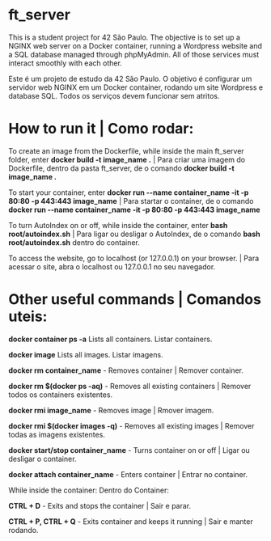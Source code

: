 # ft_server
This is a student project for 42 São Paulo. The objective is to set up a NGINX web server on a Docker container, running a Wordpress website and a SQL database managed through phpMyAdmin. All of those services must interact smoothly with each other.

Este é um projeto de estudo da 42 São Paulo. O objetivo é configurar um servidor web NGINX em um Docker container, rodando um site Wordpress e database SQL. Todos os serviços devem funcionar sem atritos.

# How to run it | Como rodar:

To create an image from the Dockerfile, while inside the main ft_server folder, enter **docker build -t image_name .** | Para criar uma imagem do Dockerfile, dentro da pasta ft_server, de o comando **docker build -t image_name .**


To start your container, enter **docker run --name container_name -it -p 80:80 -p 443:443 image_name** | Para startar o container, de o comando **docker run --name container_name -it -p 80:80 -p 443:443 image_name**


To turn AutoIndex on or off, while inside the container, enter **bash root/autoindex.sh** | Para ligar ou desligar o AutoIndex, de o comando **bash root/autoindex.sh** dentro do container.


To access the website, go to localhost (or 127.0.0.1) on your browser. | Para acessar o site, abra o localhost ou 127.0.0.1 no seu navegador.


# Other useful commands | Comandos uteis:

**docker container ps -a**
Lists all containers.
Listar containers.

**docker image**
Lists all images.
Listar imagens.

**docker rm container_name** - Removes container | Remover container.

**docker rm $(docker ps -aq)** - Removes all existing containers | Remover todos os containers existentes.

**docker rmi image_name** - Removes image | Rmover imagem.

**docker rmi $(docker images -q)** - Removes all existing images | Remover todas as imagens existentes.

**docker start/stop container_name** - Turns container on or off | Ligar ou desligar o container.

**docker attach container_name** - Enters container | Entrar no container.

While inside the container:
Dentro do Container:

**CTRL + D** - Exits and stops the container | Sair e parar.

**CTRL + P, CTRL + Q** - Exits container and keeps it running | Sair e manter rodando.
